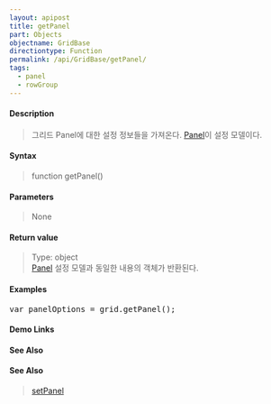 ```yaml
---
layout: apipost
title: getPanel
part: Objects
objectname: GridBase
directiontype: Function
permalink: /api/GridBase/getPanel/
tags:
  - panel
  - rowGroup
---
```



#### Description

> 그리드 Panel에 대한 설정 정보들을 가져온다. [Panel](/api/types/Panel/)이 설정 모델이다.

#### Syntax

> function getPanel()

#### Parameters

> None

#### Return value

> Type: object  
> [Panel](/api/types/Panel/) 설정 모델과 동일한 내용의 객체가 반환된다.

#### Examples 

<pre class="prettyprint">
var panelOptions = grid.getPanel();
</pre>

#### Demo Links
#### See Also

#### See Also
> [setPanel](/api/GridBase/setPanel)